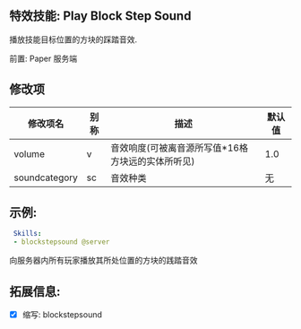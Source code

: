 特效技能: Play Block Step Sound
--------------------------

播放技能目标位置的方块的踩踏音效.  

前置: Paper 服务端

修改项
----------

| 修改项名 | 别称    | 描述                                                                                                    | 默认值 |
|-----------|------------|----------------------------------------------------------------------------------------------------------------|---------------|
| volume           | v     | 音效响度(可被离音源所写值*16格方块远的实体所听见) | 1.0            |
| soundcategory    | sc    | 音效种类 | 无     |

示例:
-----------

```yaml
 Skills:
 - blockstepsound @server
```
向服务器内所有玩家播放其所处位置的方块的践踏音效

拓展信息:
----------------------

- [x] 缩写: blockstepsound

```